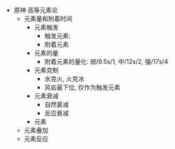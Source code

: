 - 原神 高等元素论
	- 元素量和附着时间
		- 元素触发
			- 触发元素:
			- 附着元素
		- 元素的量
			- 附着元素的量化: 弱/9.5s/1, 中/12s/2, 强/17s/4
		- 元素克制
			- 水克火, 火克冰
			- 风岩最下位, 仅作为触发元素
		- 元素衰减
			- 自然衰减
			- 反应衰减
		- 元素
	- 元素叠加
	- 元素反应